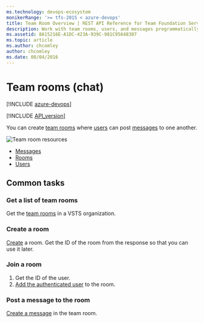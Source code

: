```yaml
---
ms.technology: devops-ecosystem
monikerRange: '>= tfs-2015 < azure-devops'
title: Team Room Overview | REST API Reference for Team Foundation Server
description: Work with team rooms, users, and messages programmatically using the REST APIs for Team Foundation Server.
ms.assetid: 8A15216E-A1DC-423A-939C-981C95648307
ms.topic: article
ms.author: chcomley
author: chcomley
ms.date: 08/04/2016
---
```


# Team rooms (chat)

[!INCLUDE [azure-devops](../_data/azure-devops-message.md)]

[!INCLUDE [API_version](../_data/version.md)]

You can create [team rooms](./rooms.md) where [users](./users.md) can post [messages](./messages.md) to one another.

![Team room resources](./media/team-room-resources.png)

- [Messages](./messages.md)
- [Rooms](./rooms.md)
- [Users](./users.md)

## Common tasks

### Get a list of team rooms

Get the [team rooms](./rooms.md) in a VSTS organization.

### Create a room

[Create](./rooms.md#createaroom) a room. Get the ID of the room from the response so that you can use it later.

### Join a room

1.  Get the ID of the user.
2.  [Add the authenticated user](./users.md#joinaroom) to the room.

### Post a message to the room

[Create a message](./messages.md#createamessage) in the team room.
